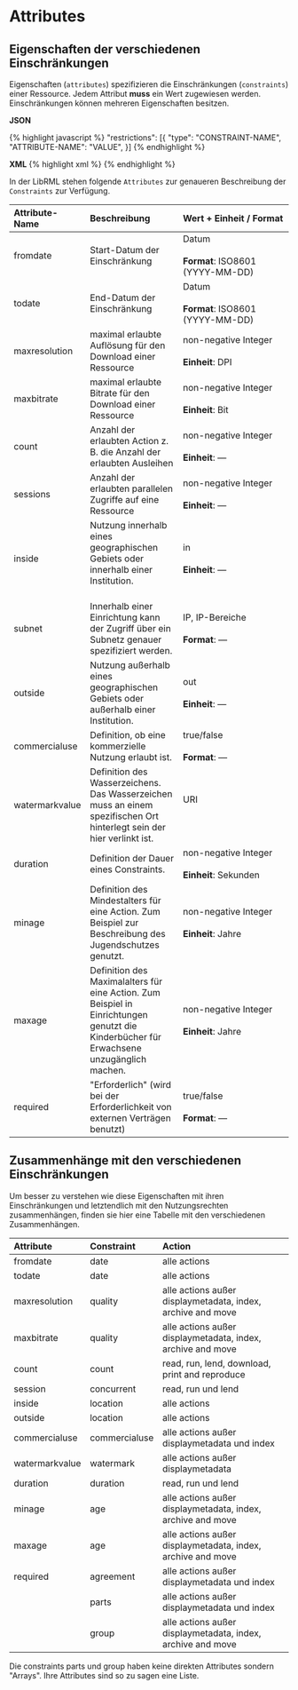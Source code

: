 # Attributes
## Eigenschaften der verschiedenen Einschränkungen

Eigenschaften (`attributes`) spezifizieren die Einschränkungen (`constraints`) einer Ressource. Jedem Attribut **muss** ein Wert zugewiesen werden. Einschränkungen können mehreren Eigenschaften besitzen.

**JSON**

{% highlight javascript %}
"restrictions": [{
    "type": "CONSTRAINT-NAME",
    "ATTRIBUTE-NAME": "VALUE",
 }]
{% endhighlight %}

**XML**
{% highlight xml %}
<restriction type="CONSTRAINT-NAME" ATTRIBUTE="VALUE"/>
{% endhighlight %}

In der LibRML stehen folgende `Attributes` zur genaueren Beschreibung der `Constraints` zur Verfügung.

| Attribute-Name | Beschreibung | Wert&nbsp;+&nbsp;Einheit&nbsp;/&nbsp;Format |
| :------------- | :--------- | :------------------ |
|fromdate| Start-Datum der Einschränkung | Datum<br/><br/>**Format**: ISO8601 (YYYY-MM-DD) |
|todate| End-Datum der Einschränkung | Datum<br/><br/>**Format**: ISO8601 (YYYY-MM-DD) |
|maxresolution| maximal erlaubte Auflösung für den Download einer Ressource | non-negative Integer<br/><br/>**Einheit**: DPI|
|maxbitrate| maximal erlaubte Bitrate für den Download einer Ressource | non-negative Integer<br/><br/>**Einheit**: Bit |
|count| Anzahl der erlaubten Action z. B. die Anzahl der erlaubten Ausleihen | non-negative Integer<br/><br/>**Einheit**: — |
|sessions| Anzahl der erlaubten parallelen Zugriffe auf eine Ressource |  non-negative Integer<br/><br/>**Einheit**: — |
|inside| Nutzung innerhalb eines geographischen Gebiets oder innerhalb einer Institution.<br/><br/>  | in <br/><br/>**Einheit**: — |
|subnet| Innerhalb einer Einrichtung kann der Zugriff über ein Subnetz genauer spezifiziert werden. | IP, IP-Bereiche<br/><br/>**Format**: — |
|outside| Nutzung außerhalb eines geographischen Gebiets oder außerhalb einer Institution. | out <br/><br/>**Einheit**: —|
|commercialuse| Definition, ob eine kommerzielle Nutzung erlaubt ist. | true/false<br/><br/>**Format**: — |
|watermarkvalue| Definition des Wasserzeichens. Das Wasserzeichen muss an einem spezifischen Ort hinterlegt sein der hier verlinkt ist.| URI <br/><br/>|
|duration| Definition der Dauer eines Constraints. | non-negative Integer <br/><br/>**Einheit**: Sekunden |
|minage| Definition des Mindestalters für eine Action. Zum Beispiel zur Beschreibung des Jugendschutzes genutzt. | non-negative Integer <br/><br/>**Einheit**: Jahre|
|maxage| Definition des Maximalalters für eine Action. Zum Beispiel in Einrichtungen genutzt die Kinderbücher für Erwachsene unzugänglich machen. | non-negative Integer <br/><br/>**Einheit**: Jahre|
|required| "Erforderlich" (wird bei der Erforderlichkeit von externen Verträgen benutzt) | true/false<br/><br/>**Format**: — |


## Zusammenhänge mit den verschiedenen Einschränkungen

Um besser zu verstehen wie diese Eigenschaften mit ihren Einschränkungen und letztendlich mit den Nutzungsrechten zusammenhängen, finden sie hier eine Tabelle mit den verschiedenen Zusammenhängen. 

| Attribute | Constraint | Action |
| :--------- | :--------- | :--------- |
| fromdate | date |	alle actions |
| todate | date | alle actions |
|maxresolution | quality | alle actions außer displaymetadata, index, archive and move |
|maxbitrate | quality | alle actions außer displaymetadata, index, archive and move |
|count | count | read, run, lend, download, print and reproduce |
|session | concurrent | read, run und lend |
|inside | location | alle actions |
|outside | location | alle actions |
|commercialuse | commercialuse | alle actions außer displaymetadata und index |
|watermarkvalue | watermark | alle actions außer displaymetadata |
|duration | duration | read, run und lend |
|minage | age | alle actions außer displaymetadata, index, archive and move |
|maxage | age | alle actions außer displaymetadata, index, archive and move |
|required | agreement | alle actions außer displaymetadata und index |
|  | parts | alle actions außer displaymetadata und index |
|  | group | alle actions außer displaymetadata, index, archive and move |

Die constraints parts und group haben keine direkten Attributes sondern "Arrays". Ihre Attributes sind so zu sagen eine Liste.